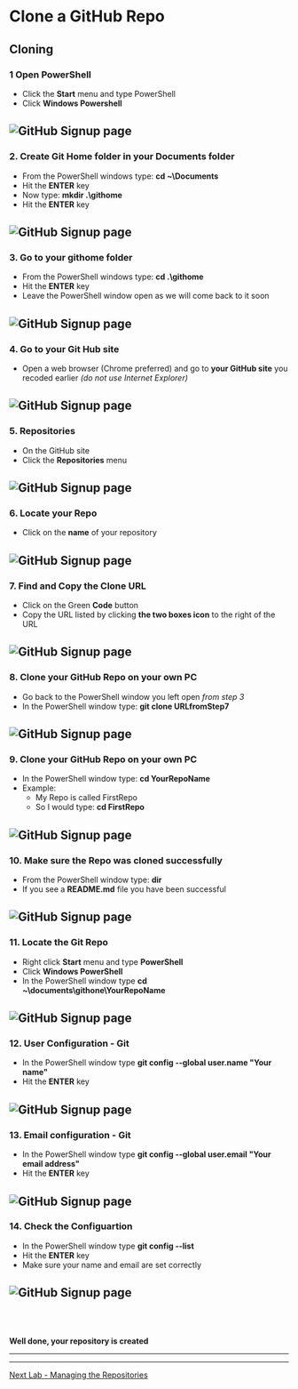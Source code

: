 # Clone a GitHub Repo

## Cloning 

### 1 Open PowerShell
- Click the **Start** menu and type PowerShell
- Click **Windows Powershell**

![GitHub Signup page](../Pics/clone01.jpg)
---

### 2. Create Git Home folder in your Documents folder
- From the PowerShell windows type: **cd ~\Documents**
- Hit the **ENTER** key
- Now type: **mkdir .\githome**
- Hit the **ENTER** key

![GitHub Signup page](../Pics/clone02.jpg)
---

### 3. Go to your githome folder
- From the PowerShell windows type: **cd .\githome**
- Hit the **ENTER** key
- Leave the PowerShell window open as we will come back to it soon

![GitHub Signup page](../Pics/clone03.jpg)
---

### 4. Go to your Git Hub site
- Open a web browser (Chrome preferred) and go to **your GitHub site** you recoded earlier *(do not use Internet Explorer)* 

![GitHub Signup page](../Pics/clone04.jpg)
---

### 5. Repositories
- On the GitHub site 
- Click the **Repositories** menu 

![GitHub Signup page](../Pics/clone05.jpg)
---

### 6. Locate your Repo
- Click on the **name** of your repository

![GitHub Signup page](../Pics/clone06.jpg)
---

### 7. Find and Copy the Clone URL
- Click on the Green **Code** button
- Copy the URL listed by clicking **the two boxes icon** to the right of the URL

![GitHub Signup page](../Pics/clone07.jpg)
---

### 8. Clone your GitHub Repo on your own PC
- Go back to the PowerShell window you left open *from step 3*
- In the PowerShell window type: **git clone URLfromStep7**

![GitHub Signup page](../Pics/clone08.jpg)
---

### 9. Clone your GitHub Repo on your own PC
- In the PowerShell window type: **cd YourRepoName**
- Example: 
  - My Repo is called FirstRepo
  - So I would type: **cd FirstRepo** 

![GitHub Signup page](../Pics/clone09.jpg)
---

### 10. Make sure the Repo was cloned successfully
- From the PowerShell window type: **dir**
- If you see a **README.md** file you have been successful

![GitHub Signup page](../Pics/clone10.jpg)
---

### 11. Locate the Git Repo
- Right click **Start** menu and type **PowerShell**
- Click **Windows PowerShell**
- In the PowerShell window type **cd ~\documents\githone\YourRepoName**

![GitHub Signup page](../Pics/lgit25.jpg)
---

### 12. User Configuration - Git
- In the PowerShell window type **git config --global user.name "Your name"**
- Hit the **ENTER** key

![GitHub Signup page](../Pics/lgit26.jpg)
---

### 13. Email configuration - Git
- In the PowerShell window type **git config --global user.email "Your email address"**
- Hit the **ENTER** key

![GitHub Signup page](../Pics/lgit27.jpg)
---

### 14. Check the Configuartion
- In the PowerShell window type **git config --list**
- Hit the **ENTER** key
- Make sure your name and email are set correctly

![GitHub Signup page](../Pics/lgit28.jpg)
---


<br>
<br>

**Well done, your repository is created**

---
---


[Next Lab - Managing the Repositories](5-ManagingGitRepo.md#managing-a-local-git-repo)

